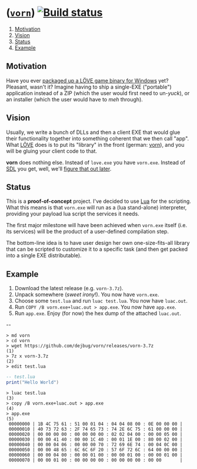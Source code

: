 # ([`vorn`](https://github.com/dejbug/vorn)) [![Build status](https://ci.appveyor.com/api/projects/status/22e4nrf6qkn16unf?svg=true&passingText=ok)](https://ci.appveyor.com/project/dejbug/vorn)

1. [Motivation](#Motivation)
2. [Vision](#Vision)
3. [Status](#Status)
4. [Example](#Example)

## <a name="Motivation"></a>Motivation

Have you ever [packaged up a LÖVE game binary for Windows](https://love2d.org/wiki/Game_Distribution#Creating_a_Windows_Executable) yet? Pleasant, wasn't it? Imagine having to ship a single-EXE ("portable") application instead of a ZIP (which the user would first need to un-*yuck*), or an installer (which the user would have to *meh* through).

## <a name="Vision">Vision

Usually, we write a bunch of DLLs and then a client EXE that would glue their functionality together into something coherent that we then call "app". What [LÖVE](https://love2d.org/) does is to put its "library" in the front (german: [vorn](https://en.wiktionary.org/wiki/vorne)), and you will be gluing your client code to that.

**vorn** does nothing else. Instead of `love.exe` you have `vorn.exe`. Instead of [SDL](http://www.libsdl.org/) you get, well, we'll [figure that out later](#Status).

## <a name="Status">Status

This is a **proof-of-concept** project. I've decided to use [Lua](http://www.lua.org/) for the scripting. What this means is that `vorn.exe` will run as a (lua stand-alone) interpreter, providing your payload lua script the services it needs.

The first major milestone will have been achieved when `vorn.exe` itself (i.e. its services) will be the product of a user-defined compilation step.

The bottom-line idea is to have user design her own one-size-fits-all library that can be scripted to customize it to a specific task (and then get packed into a single EXE distributable).

## <a name="Example">Example

1. Download the latest release (e.g. `vorn-3.7z`).
2. Unpack somewhere (*sweet irony*!). You now have `vorn.exe`.
3. Choose some `test.lua` and run `luac test.lua`. You now have `luac.out`.
4. Run `COPY /B vorn.exe+luac.out > app.exe`. You now have `app.exe`.
5. Run `app.exe`. Enjoy (for now) the hex dump of the attached `luac.out`.

--

	> md vorn
	> cd vorn
	> wget https://github.com/dejbug/vorn/releases/vorn-3.7z              (1)
	> 7z x vorn-3.7z                                                      (2)
	> edit test.lua

```lua
-- test.lua
print("Hello World")
```

	> luac test.lua                                                       (3)
	> copy /B vorn.exe+luac.out > app.exe                                 (4)
	> app.exe                                                             (5)
	 00000000 | 1B 4C 75 61 : 51 00 01 04 : 04 04 08 00 : 0E 00 00 00 |
	 00000010 | 40 73 72 63 : 2F 74 65 73 : 74 2E 6C 75 : 61 00 00 00 |
	 00000020 | 00 00 00 00 : 00 00 00 00 : 02 02 04 00 : 00 00 05 00 |
	 00000030 | 00 00 41 40 : 00 00 1C 40 : 00 01 1E 00 : 80 00 02 00 |
	 00000040 | 00 00 04 06 : 00 00 00 70 : 72 69 6E 74 : 00 04 0C 00 |
	 00000050 | 00 00 48 65 : 6C 6C 6F 20 : 57 6F 72 6C : 64 00 00 00 |
	 00000060 | 00 00 04 00 : 00 00 01 00 : 00 00 01 00 : 00 00 01 00 |
	 00000070 | 00 00 01 00 : 00 00 00 00 : 00 00 00 00 : 00 00       |
